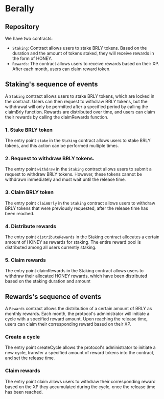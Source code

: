 # Berally
## Repository
We have two contracts:
- `Staking`: Contract allows users to stake BRLY tokens. Based on the duration and the amount of tokens staked, they will receive rewards in the form of HONEY.
- `Rewards`: The contract allows users to receive rewards based on their XP. After each month, users can claim reward token.

## Staking's sequence of events
A `Staking` contract allows users to stake BRLY tokens, which are locked in the contract. Users can then request to withdraw BRLY tokens, but the withdrawal will only be permitted after a specified period by calling the claimBrly function. Rewards are distributed over time, and users can claim their rewards by calling the claimRewards function.

### 1. Stake BRLY token
The entry point `stake` in the `Staking` contract allows users to stake BRLY tokens, and this action can be performed multiple times.

### 2. Request to withdraw BRLY tokens.
The entry point `withdraw` in the `Staking` contract allows users to submit a request to withdraw BRLY tokens. However, these tokens cannot be withdrawn immediately and must wait until the release time.

### 3. Claim BRLY token
The entry point `claimBrly` in the `Staking` contract allows users to withdraw BRLY tokens that were previously requested, after the release time has been reached.

### 4. Distribute rewards
The entry point `distributeRewards` in the Staking contract allocates a certain amount of HONEY as rewards for staking. The entire reward pool is distributed among all users currently staking.

### 5. Claim rewards
The entry point claimRewards in the Staking contract allows users to withdraw their allocated HONEY rewards, which have been distributed based on the staking duration and amount

## Rewards's sequence of events
A `Rewards` contract allows the distribution of a certain amount of BRLY as monthly rewards. Each month, the protocol's administrator will initiate a cycle with a specified reward amount. Upon reaching the release time, users can claim their corresponding reward based on their XP.

### Create a cycle
The entry point createCycle allows the protocol's administrator to initiate a new cycle, transfer a specified amount of reward tokens into the contract, and set the release time.

### Claim rewards
The entry point claim allows users to withdraw their corresponding reward based on the XP they accumulated during the cycle, once the release time has been reached.
